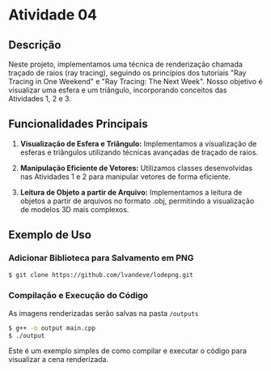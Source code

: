 # Atividade 04

## Descrição

Neste projeto, implementamos uma técnica de renderização chamada traçado de raios (ray tracing), seguindo os princípios dos tutoriais "Ray Tracing in One Weekend" e "Ray Tracing: The Next Week". Nosso objetivo é visualizar uma esfera e um triângulo, incorporando conceitos das Atividades 1, 2 e 3.

## Funcionalidades Principais

1. **Visualização de Esfera e Triângulo:** Implementamos a visualização de esferas e triângulos utilizando técnicas avançadas de traçado de raios.

2. **Manipulação Eficiente de Vetores:** Utilizamos classes desenvolvidas nas Atividades 1 e 2 para manipular vetores de forma eficiente.

3. **Leitura de Objeto a partir de Arquivo:** Implementamos a leitura de objetos a partir de arquivos no formato .obj, permitindo a visualização de modelos 3D mais complexos.

## Exemplo de Uso

### Adicionar Biblioteca para Salvamento em PNG
```bash
$ git clone https://github.com/lvandeve/lodepng.git
```

### Compilação e Execução do Código

As imagens renderizadas serão salvas na pasta `/outputs`

```bash
$ g++ -o output main.cpp
$ ./output
```

Este é um exemplo simples de como compilar e executar o código para visualizar a cena renderizada.